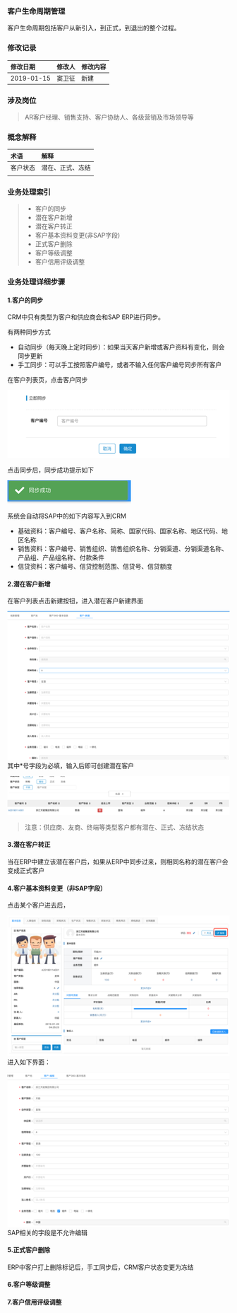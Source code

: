 ### 客户生命周期管理

客户生命周期包括客户从新引入，到正式，到退出的整个过程。

### 修改记录

| 修改日期 | 修改人 | 修改内容 |
| :--- | :--- | :--- |
| 2019-01-15 | 窦卫征 | 新建 |

### 涉及岗位

> AR客户经理、销售支持、客户协助人、各级营销及市场领导等

### 概念解释

| 术语 | 解释 |
| :--- | :--- |
| 客户状态 | 潜在、正式、冻结 |
|  |  |

### 业务处理索引

> * 客户的同步
> * 潜在客户新增
> * 潜在客户转正
> * 客户基本资料变更\(非SAP字段\)
> * 正式客户删除
> * 客户等级调整
> * 客户信用评级调整

### 业务处理详细步骤

#### 1.客户的同步

CRM中只有类型为客户和供应商会和SAP ERP进行同步。

有两种同步方式

* 自动同步（每天晚上定时同步）：如果当天客户新增或客户资料有变化，则会同步更新
* 手工同步：可以手工按照客户编号，或者不输入任何客户编号同步所有客户

在客户列表页，点击客户同步

![](/assets/pccustsync1714.png)

点击同步后，同步成功提示如下

![](/assets/pccustsyncsuccess1715.png)

系统会自动将SAP中的如下内容写入到CRM

* 基础资料：客户编号、客户名称、简称、国家代码、国家名称、地区代码、地区名称
* 销售资料：客户编号、销售组织、销售组织名称、分销渠道、分销渠道名称、产品组、产品组名称、付款条件
* 信贷资料：客户编号、信贷控制范围、信贷号、信贷额度

#### 2.潜在客户新增

在客户列表点击新建按钮，进入潜在客户新建界面

![](/assets/pcqianzkhlr1722.png)其中\*号字段为必填，输入后即可创建潜在客户

![](/assets/pckehqzzt1727.png)

> 注意：供应商、友商、终端等类型客户都有潜在、正式、冻结状态

#### 3.潜在客户转正

当在ERP中建立该潜在客户后，如果从ERP中同步过来，则相同名称的潜在客户会变成正式客户

#### 4.客户基本资料变更（非SAP字段）

点击某个客户进去后，

![](/assets/bianjkh1731.png)进入如下界面：

![](/assets/pccustedit1732.png)SAP相关的字段是不允许编辑

#### 5.正式客户删除

ERP中客户打上删除标记后，手工同步后，CRM客户状态变更为冻结



#### 6.客户等级调整

#### 7.客户信用评级调整

#### 



